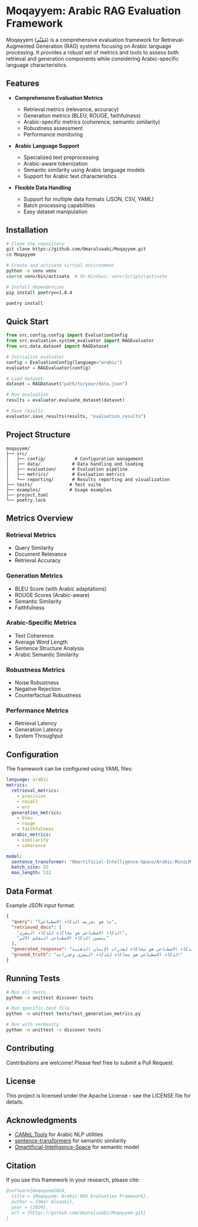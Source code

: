 # Moqayyem: Arabic RAG Evaluation Framework

Moqayyem (مُقَيِّم) is a comprehensive evaluation framework for Retrieval-Augmented Generation (RAG) systems focusing on Arabic language processing. It provides a robust set of metrics and tools to assess both retrieval and generation components while considering Arabic-specific language characteristics.

## Features

- **Comprehensive Evaluation Metrics**
  - Retrieval metrics (relevance, accuracy)
  - Generation metrics (BLEU, ROUGE, faithfulness)
  - Arabic-specific metrics (coherence, semantic similarity)
  - Robustness assessment
  - Performance monitoring

- **Arabic Language Support**
  - Specialized text preprocessing
  - Arabic-aware tokenization
  - Semantic similarity using Arabic language models
  - Support for Arabic text characteristics

- **Flexible Data Handling**
  - Support for multiple data formats (JSON, CSV, YAML)
  - Batch processing capabilities
  - Easy dataset manipulation

## Installation

```bash
# Clone the repository
git clone https://github.com/Omaralsaabi/Moqayyem.git
cd Moqayyem

# Create and activate virtual environment
python -m venv venv
source venv/bin/activate  # On Windows: venv\Scripts\activate

# Install dependencies
pip install poetry==1.8.4

poetry install
```

## Quick Start

```python
from src.config.config import EvaluationConfig
from src.evaluation.system_evaluator import RAGEvaluator
from src.data.dataset import RAGDataset

# Initialize evaluator
config = EvaluationConfig(language="arabic")
evaluator = RAGEvaluator(config)

# Load dataset
dataset = RAGDataset("path/to/your/data.json")

# Run evaluation
results = evaluator.evaluate_dataset(dataset)

# Save results
evaluator.save_results(results, "evaluation_results")
```

## Project Structure

```
moqayyem/
├── src/
│   ├── config/           # Configuration management
│   ├── data/            # Data handling and loading
│   ├── evaluation/      # Evaluation pipeline
│   ├── metrics/         # Evaluation metrics
│   └── reporting/       # Results reporting and visualization
├── tests/              # Test suite
├── examples/           # Usage examples
├── project.toml    
└── poetry.lock 
```

## Metrics Overview

### Retrieval Metrics
- Query Similarity
- Document Relevance
- Retrieval Accuracy

### Generation Metrics
- BLEU Score (with Arabic adaptations)
- ROUGE Scores (Arabic-aware)
- Semantic Similarity
- Faithfulness

### Arabic-Specific Metrics
- Text Coherence
- Average Word Length
- Sentence Structure Analysis
- Arabic Semantic Similarity

### Robustness Metrics
- Noise Robustness
- Negative Rejection
- Counterfactual Robustness

### Performance Metrics
- Retrieval Latency
- Generation Latency
- System Throughput

## Configuration

The framework can be configured using YAML files:

```yaml
language: arabic
metrics:
  retrieval_metrics:
    - precision
    - recall
    - mrr
  generation_metrics:
    - bleu
    - rouge
    - faithfulness
  arabic_metrics:
    - similarity
    - coherence

model:
  sentence_transformer: "Omartificial-Intelligence-Space/Arabic-MiniLM-L12-v2-all-nli-triplet"
  batch_size: 32
  max_length: 512
```

## Data Format

Example JSON input format:
```json
{
  "query": "ما هو تعريف الذكاء الاصطناعي؟",
  "retrieved_docs": [
    "الذكاء الاصطناعي هو محاكاة للذكاء البشري",
    "يتضمن الذكاء الاصطناعي التعلم الآلي"
  ],
  "generated_response": "الذكاء الاصطناعي هو محاكاة لقدرات الإنسان الذهنية",
  "ground_truth": "الذكاء الاصطناعي هو محاكاة للذكاء البشري وقدراته"
}
```

## Running Tests

```bash
# Run all tests
python -m unittest discover tests

# Run specific test file
python -m unittest tests/test_generation_metrics.py

# Run with verbosity
python -m unittest -v discover tests
```

## Contributing

Contributions are welcome! Please feel free to submit a Pull Request.

## License

This project is licensed under the Apache License - see the LICENSE file for details.

## Acknowledgments

- [CAMeL Tools](https://github.com/CAMeL-Lab/camel_tools) for Arabic NLP utilities
- [sentence-transformers](https://github.com/UKPLab/sentence-transformers) for semantic similarity
- [Omartificial-Intelligence-Space](https://huggingface.co/Omartificial-Intelligence-Space) for semantic model


## Citation

If you use this framework in your research, please cite:

```bibtex
@software{moqayyem2024,
  title = {Moqayyem: Arabic RAG Evaluation Framework},
  author = {Omar Alsaabi},
  year = {2024},
  url = {https://github.com/Omaralsaabi/Moqayyem.git}
}
```